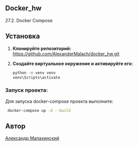 ## Docker_hw

27.2. Docker Compose

## Установка

1. **Клонируйте репозиторий:**
        https://github.com/AlexanderMalach/docker_hw.git

2. **Создайте виртуальное окружение и активируйте его:**
    ```sh
    python -m venv venv
    venv\Scripts\activate
    ```

### Запуск проекта:
Для запуска docker-compose проекта выполните:
```sh
 docker-compose up -d --build    
```
## Автор

[Aлександр Малахинский](https://github.com/AlexanderMalach)


